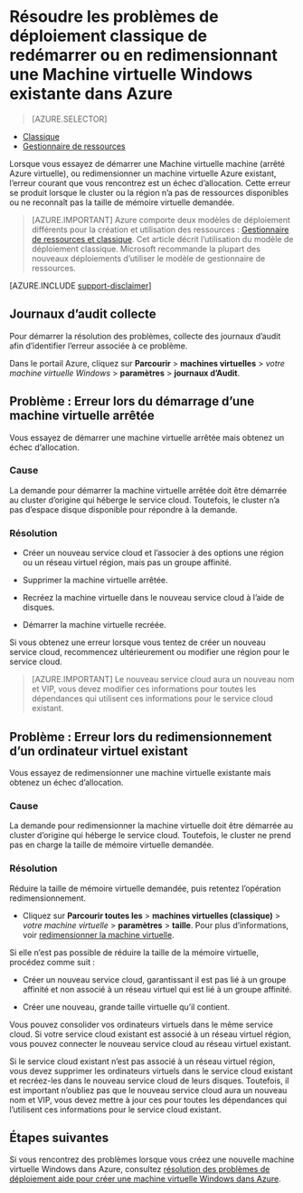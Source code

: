 <properties
   pageTitle="Machine virtuelle redémarrer ou en redimensionnant problèmes | Microsoft Azure"
   description="Résoudre les problèmes de déploiement classique de redémarrer ou en redimensionnant une Machine virtuelle Windows existante dans Azure"
   services="virtual-machines-windows"
   documentationCenter=""
   authors="Deland-Han"
   manager="felixwu"
   editor=""
   tags="top-support-issue"/>

<tags
   ms.service="virtual-machines-windows"
   ms.topic="support-article"
   ms.tgt_pltfrm="vm-windows"
   ms.workload="required"
   ms.date="09/20/2016"
   ms.devlang="na"
   ms.author="delhan"/>

# <a name="troubleshoot-classic-deployment-issues-with-restarting-or-resizing-an-existing-windows-virtual-machine-in-azure"></a>Résoudre les problèmes de déploiement classique de redémarrer ou en redimensionnant une Machine virtuelle Windows existante dans Azure

> [AZURE.SELECTOR]
- [Classique](virtual-machines-windows-classic-restart-resize-error-troubleshooting.md)
- [Gestionnaire de ressources](../../virtual-machines-windows-restart-resize-error-troubleshooting.md)

Lorsque vous essayez de démarrer une Machine virtuelle machine (arrêté Azure virtuelle), ou redimensionner un machine virtuelle Azure existant, l’erreur courant que vous rencontrez est un échec d’allocation. Cette erreur se produit lorsque le cluster ou la région n’a pas de ressources disponibles ou ne reconnaît pas la taille de mémoire virtuelle demandée.
> [AZURE.IMPORTANT] Azure comporte deux modèles de déploiement différents pour la création et utilisation des ressources : [Gestionnaire de ressources et classique](../../../resource-manager-deployment-model.md).  Cet article décrit l’utilisation du modèle de déploiement classique. Microsoft recommande la plupart des nouveaux déploiements d’utiliser le modèle de gestionnaire de ressources.

[AZURE.INCLUDE [support-disclaimer](../../../../includes/support-disclaimer.md)]

## <a name="collect-audit-logs"></a>Journaux d’audit collecte

Pour démarrer la résolution des problèmes, collecte des journaux d’audit afin d’identifier l’erreur associée à ce problème.

Dans le portail Azure, cliquez sur **Parcourir** > **machines virtuelles** > _votre machine virtuelle Windows_ > **paramètres** > **journaux d’Audit**.

## <a name="issue-error-when-starting-a-stopped-vm"></a>Problème : Erreur lors du démarrage d’une machine virtuelle arrêtée

Vous essayez de démarrer une machine virtuelle arrêtée mais obtenez un échec d’allocation.

### <a name="cause"></a>Cause

La demande pour démarrer la machine virtuelle arrêtée doit être démarrée au cluster d’origine qui héberge le service cloud. Toutefois, le cluster n’a pas d’espace disque disponible pour répondre à la demande.

### <a name="resolution"></a>Résolution

* Créer un nouveau service cloud et l’associer à des options une région ou un réseau virtuel région, mais pas un groupe affinité.

* Supprimer la machine virtuelle arrêtée.

* Recréez la machine virtuelle dans le nouveau service cloud à l’aide de disques.

* Démarrer la machine virtuelle recréée.

Si vous obtenez une erreur lorsque vous tentez de créer un nouveau service cloud, recommencez ultérieurement ou modifier une région pour le service cloud.

> [AZURE.IMPORTANT] Le nouveau service cloud aura un nouveau nom et VIP, vous devez modifier ces informations pour toutes les dépendances qui utilisent ces informations pour le service cloud existant.

## <a name="issue-error-when-resizing-an-existing-vm"></a>Problème : Erreur lors du redimensionnement d’un ordinateur virtuel existant

Vous essayez de redimensionner une machine virtuelle existante mais obtenez un échec d’allocation.

### <a name="cause"></a>Cause

La demande pour redimensionner la machine virtuelle doit être démarrée au cluster d’origine qui héberge le service cloud. Toutefois, le cluster ne prend pas en charge la taille de mémoire virtuelle demandée.

### <a name="resolution"></a>Résolution

Réduire la taille de mémoire virtuelle demandée, puis retentez l’opération redimensionnement.

* Cliquez sur **Parcourir toutes les** > **machines virtuelles (classique)** > _votre machine virtuelle_ > **paramètres** > **taille**. Pour plus d’informations, voir [redimensionner la machine virtuelle](https://msdn.microsoft.com/library/dn168976.aspx).

Si elle n’est pas possible de réduire la taille de la mémoire virtuelle, procédez comme suit :

  * Créer un nouveau service cloud, garantissant il est pas lié à un groupe affinité et non associé à un réseau virtuel qui est lié à un groupe affinité.

  * Créer une nouveau, grande taille virtuelle qu’il contient.

Vous pouvez consolider vos ordinateurs virtuels dans le même service cloud. Si votre service cloud existant est associé à un réseau virtuel région, vous pouvez connecter le nouveau service cloud au réseau virtuel existant.

Si le service cloud existant n’est pas associé à un réseau virtuel région, vous devez supprimer les ordinateurs virtuels dans le service cloud existant et recréez-les dans le nouveau service cloud de leurs disques. Toutefois, il est important n’oubliez pas que le nouveau service cloud aura un nouveau nom et VIP, vous devez mettre à jour ces pour toutes les dépendances qui l’utilisent ces informations pour le service cloud existant.

## <a name="next-steps"></a>Étapes suivantes

Si vous rencontrez des problèmes lorsque vous créez une nouvelle machine virtuelle Windows dans Azure, consultez [résolution des problèmes de déploiement aide pour créer une machine virtuelle Windows dans Azure](../../virtual-machines-windows-troubleshoot-deployment-new-vm.md).
